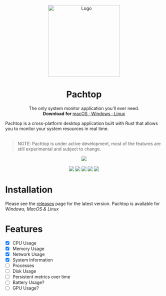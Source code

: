<p align="center">
  <a href="#">
    
  </a>
  <p align="center">
   <img width="230" height="230" src="https://github.com/pacholoamit/pachtop/blob/master/public/logo-white.png" alt="Logo">
  </p>
  <h1 align="center"><b>Pachtop</b></h1>
  <p align="center">
  The only system monitor application you'll ever need.
    <br />
    <b>Download for </b>
    <a href="https://github.com/pacholoamit/pachtop/releases">
    macOS
    ·
    Windows
    ·
    Linux
    </a>
    <br />
</p>
Pachtop is a cross-platform desktop application built with Rust that allows you to monitor your system resources in real time.
<br/>
<br/>

> NOTE: Pachtop is under active development, most of the features are still experimental and subject to change.

<p align="center">
    <img src="https://user-images.githubusercontent.com/69985528/193450195-80d84184-d2d0-4c1d-85fc-1ffa8784e26c.png"/>
    <br/>
    <br/>
    <img src="https://rust-reportcard.xuri.me/badge/github.com/pacholoamit/pachtop" />
    <img src="https://img.shields.io/badge/%3C%2F%3E-TypeScript-%230074c1.svg" />
    <img src="https://img.shields.io/github/workflow/status/pacholoamit/pachtop/release/release" />
    <img src="https://img.shields.io/github/license/pacholoamit/pachtop" />
    <img src="https://img.shields.io/github/v/release/pacholoamit/pachtop">
</p>


# Installation

Please see the <a href="https://github.com/pacholoamit/pachtop/releases">releases</a> page for the latest version. Pachtop is available for <i>Windows, MacOS & Linux</i>

# Features

- [x] CPU Usage
- [x] Memory Usage
- [x] Network Usage
- [x] System Information
- [ ] Processes
- [ ] Disk Usage
- [ ] Persistent metrics over time
- [ ] Battery Usage?
- [ ] GPU Usage?
